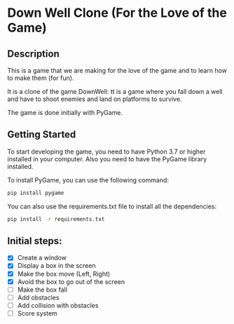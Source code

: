 # Down Well Clone (For the Love of the Game)

## Description

This is a game that we are making for the love of the game and to learn how to make them (for fun). 

It is a clone of the game DownWell: tt is a game where you fall down a well and have to shoot enemies and land on platforms to survive. 

The game is done initially with PyGame. 

## Getting Started

To start developing the game, you need to have Python 3.7 or higher installed in your computer. Also you need to have the PyGame library installed.

To install PyGame, you can use the following command:

```bash
pip install pygame
```

You can also use the requirements.txt file to install all the dependencies:

```bash
pip install -r requirements.txt
```

## Initial steps:

- [X] Create a window
- [X] Display a box in the screen
- [X] Make the box move (Left, Right)
- [X] Avoid the box to go out of the screen
- [ ] Make the box fall
- [ ] Add obstacles
- [ ] Add collision with obstacles
- [ ] Score system